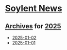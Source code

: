# [Soylent News](../../README.md)

## [Archives](../index.md) for [2025](index.md)

* [2025-01-02](2025-01-02/index.md)
* [2025-01-01](2025-01-01/index.md)
